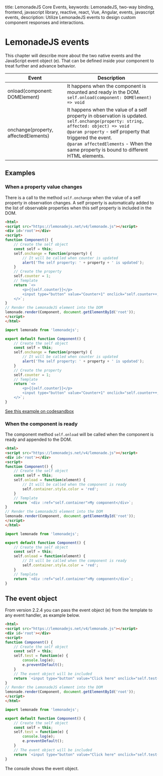 title: LemonadeJS Core Events,
keywords: LemonadeJS, two-way binding, frontend, javascript library, reactive, react, Vue, Angular, events, javascript events,
description: Utilize LemonadeJS events to design custom component responses and interactions.

LemonadeJS events
=================

This chapter will describe more about the two native events and the JavaScript event object (e). That can be defined inside your component to treat further and advance behavior.

| Event | Description |
| ----- | ----------- |
| onload(component: DOMElement) | It happens when the component is mounted and ready in the DOM.  <br>`self.onload(component: DOMElement) => void` |
| onchange(property, affectedElements) | It happens when the value of a self property in observation is updated.  <br>`self.onchange(property: string, affected: object) => void`  <br>`@param property` \- self property that triggered the event.  <br>`@param affectedElements` \- When the same property is bound to different HTML elements. |
  

Examples
--------

### When a property value changes

There is a call to the method `self.onchange` when the value of a self property in observation changes. A self property is automatically added to the list of observable properties when this self property is included in the DOM.  
  
```html
<html>
<script src="https://lemonadejs.net/v4/lemonade.js"></script>
<div id='root'></div>
<script>
function Component() {
    // Create the self object
    const self = this;
    self.onchange = function(property) {
        // It will be called when counter is updated
        alert('The self property: ' + property + ' is updated');
    }
    // Create the property
    self.counter = 1;
    // Template
    return `<>
        <p>{{self.counter}}</p>
        <input type="button" value="Counter+1" onclick="self.counter++;"/>
    </>`;
}
// Render the LemonadeJS element into the DOM
lemonade.render(Component, document.getElementById('root'));
</script>
</html>
```
```javascript
import lemonade from 'lemonadejs';

export default function Component() {
    // Create the self object
    const self = this;
    self.onchange = function(property) {
        // It will be called when counter is updated
        alert('The self property: ' + property + ' is updated');
    }
    // Create the property
    self.counter = 1;
    // Template
    return `<>
        <p>{{self.counter}}</p>
        <input type="button" value="Counter+1" onclick="self.counter++;"/>
    </>`;
}
```

[See this example on codesandbox](https://codesandbox.io/s/javascript-events-re4bwy)

  
  

### When the component is ready

The component method `self.onload` will be called when the component is ready and appended to the DOM.  
  
```html
<html>
<script src="https://lemonadejs.net/v4/lemonade.js"></script>
<div id='root'></div>
<script>
function Component() {
    // Create the self object
    const self = this;
    self.onload = function(element) {
        // It will be called when the component is ready
        self.container.style.color = 'red';
    }
    // Template
    return `<div :ref="self.container">My component</div>`;
}
// Render the LemonadeJS element into the DOM
lemonade.render(Component, document.getElementById('root'));
</script>
</html>
```
```javascript
import lemonade from 'lemonadejs';

export default function Component() {
    // Create the self object
    const self = this;
    self.onload = function(element) {
        // It will be called when the component is ready
        self.container.style.color = 'red';
    }
    // Template
    return `<div :ref="self.container">My component</div>`;
}
```
 
The event object
----------------

From version 2.2.4 you can pass the event object (e) from the template to any event handler, as example below.  
  
```html
<html>
<script src="https://lemonadejs.net/v4/lemonade.js"></script>
<div id='root'></div>
<script>
function Component() {
    // Create the self object
    const self = this;
    self.test = function(e) {
        console.log(e);
        e.preventDefault();
    }
    // The event object will be included
    return `<input type="button" value="Click here" onclick="self.test(e);"/>`;
}
// Render the LemonadeJS element into the DOM
lemonade.render(Component, document.getElementById('root'));
</script>
</html>
```
```javascript
import lemonade from 'lemonadejs';

export default function Component() {
    // Create the self object
    const self = this;
    self.test = function(e) {
        console.log(e);
        e.preventDefault();
    }
    // The event object will be included
    return `<input type="button" value="Click here" onclick="self.test(e);"/>`;
}
```

The console shows the event object.